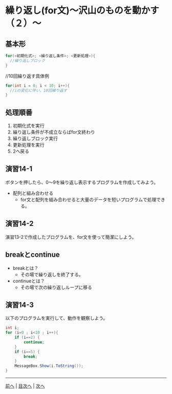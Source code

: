 # 繰り返し(for文)～沢山のものを動かす（２）～

## 基本形

```cs
for(<初期化式>; <繰り返し条件>; <更新処理>){
  //繰り返しブロック
}
```

//10回繰り返す具体例
```cs
for(int i = 0; i < 10; i++){
  //iの変化に伴い、10回繰り返す
}
```

## 処理順番
1. 初期化式を実行
2. 繰り返し条件が不成立ならばfor文終わり
3. 繰り返しブロック実行
4. 更新処理を実行
5. 2へ戻る

## 演習14-1
ボタンを押したら、0～9を繰り返し表示するプログラムを作成してみよう。

- 配列と組み合わせる
  - for文と配列を組み合わせると大量のデータを短いプログラムで処理できる。

## 演習14-2
演習13-2で作成したプログラムを、for文を使って簡潔にしよう。

## breakとcontinue
- breakとは？
  - その場で繰り返しを終了する。
- continueとは？
  - その場で次の繰り返しループに移る

## 演習14-3
以下のプログラムを実行して、動作を観察しよう。

```cs
int i;
for (i=0 ; i<10 ; i++){
    if (i==2) {
        continue;
    }
    if (i==5) {
        break;
    }
    MessageBox.Show(i.ToString());
}
```

---

[前へ](13.md) | [目次へ](README.md#%E7%9B%AE%E6%AC%A1) | [次へ](15.md)
